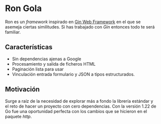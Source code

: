 # Ron Gola

Ron es un _framework_ inspirado en [Gin Web Framework](https://github.com/gin-gonic/gin)
en el que se asemeja ciertas similitudes. Si has trabajado con _Gin_ entonces
todo te será familiar.

## Características

- Sin dependencias ajenas a Google
- Procesamiento y salida de ficheros HTML
- Paginación lista para usar
- Vinculación entrada formulario y JSON a tipos estructurados.

## Motivación

Surge a raíz de la necesidad de explorar más a fondo la librería estándar y el
reto de hacer un proyecto con cero dependencias. Con la versión 1.22 de Go fue
una oportunidad perfecta con los cambios que se hicieron en el paquete _http_.
